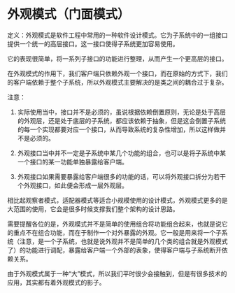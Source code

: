 # 外观模式（门面模式）

定义：外观模式是软件工程中常用的一种软件设计模式。它为子系统中的一组接口提供一个统一的高层接口。这一接口使得子系统更加容易使用。

它的表现很简单，将一系列子接口的功能进行整理，从而产生一个更高层的接口。

在外观模式的作用下，我们客户端只依赖外观一个接口，而在原始的方式下，我们的客户端依赖于整个子系统，所以外观模式主要解决的是类之间的耦合过于复杂。

注意：

1. 实际使用当中，接口并不是必须的，虽说根据依赖倒置原则，无论是处于高层的外观层，还是处于底层的子系统，都应该依赖于抽象，但是这会倒置子系统的每一个实现都要对应一个接口，从而导致系统的复杂性增加，所以这样做并不是必须的。

2. 外观接口当中并不一定是子系统中某几个功能的组合，也可以是将子系统中某一个接口的某一功能单独暴露给客户端。

3. 外观接口如果需要暴露给客户端很多的功能的话，可以将外观接口拆分为若干个外观接口，如此便会形成一层外观层。

相比起观察者模式，适配器模式等适合小规模使用的设计模式，外观模式更多的是大范围的使用，它会是很多时候支撑我们整个架构的设计思路。

需要提醒各位的是，外观模式并不是简单的使用组合将功能组合起来，也就是说它的重点不在组合功能，而在于制作一个对外暴露的外观。它一般是用来将一个子系统（注意，是一个子系统，也就是说外观并不是简单的几个类的组合就是外观模式了）的功能进行调配，暴露给客户端一个外部的表象，使得客户端与子系统断开依赖关系。

由于外观模式属于一种“大”模式，所以我们平时很少会接触到，但是有很多技术的应用，其实都有着外观模式的影子。